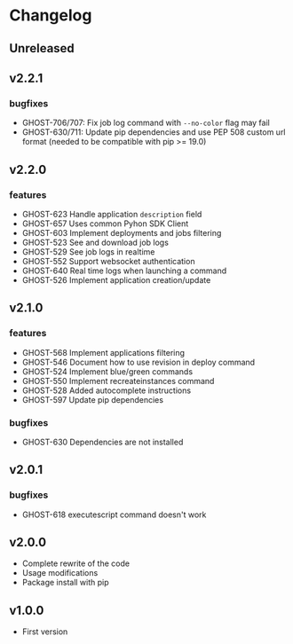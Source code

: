 # Changelog

## Unreleased
## v2.2.1
### bugfixes
* GHOST-706/707: Fix job log command with `--no-color` flag may fail
* GHOST-630/711: Update pip dependencies and use PEP 508 custom url format (needed to be compatible with pip >= 19.0)

## v2.2.0
### features
* GHOST-623 Handle application `description` field
* GHOST-657 Uses common Pyhon SDK Client
* GHOST-603 Implement deployments and jobs filtering
* GHOST-523 See and download job logs
* GHOST-529 See job logs in realtime
* GHOST-552 Support websocket authentication
* GHOST-640 Real time logs when launching a command
* GHOST-526 Implement application creation/update

## v2.1.0
### features
* GHOST-568 Implement applications filtering
* GHOST-546 Document how to use revision in deploy command
* GHOST-524 Implement blue/green commands
* GHOST-550 Implement recreateinstances command
* GHOST-528 Added autocomplete instructions
* GHOST-597 Update pip dependencies
### bugfixes
* GHOST-630 Dependencies are not installed

## v2.0.1
### bugfixes
* GHOST-618 executescript command doesn't work

## v2.0.0
* Complete rewrite of the code
* Usage modifications
* Package install with pip

## v1.0.0
* First version
